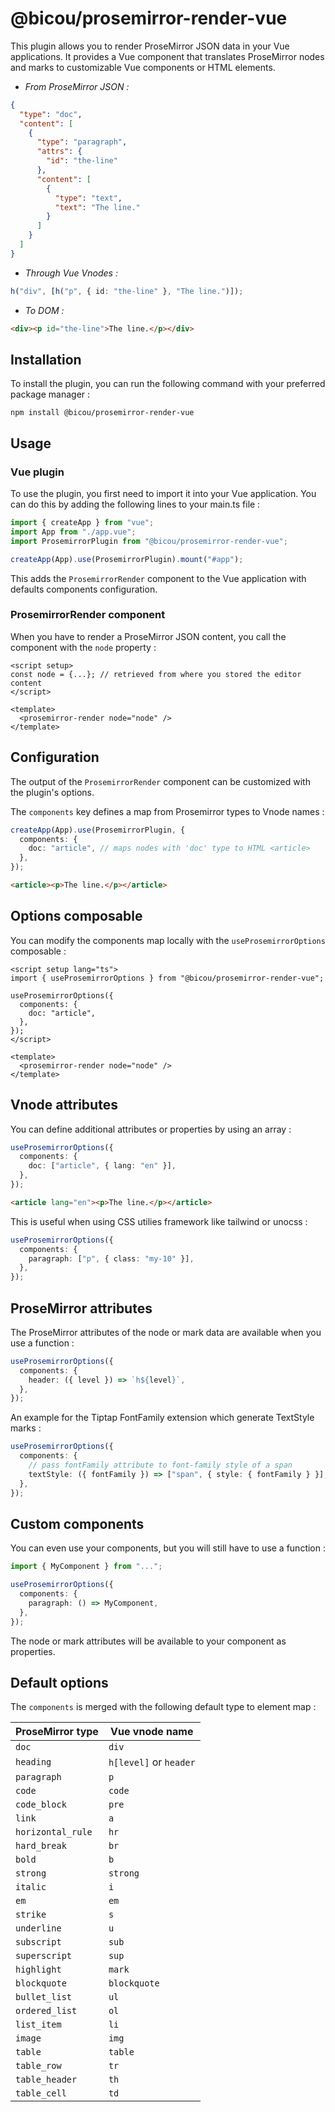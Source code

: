 # @bicou/prosemirror-render-vue

This plugin allows you to render ProseMirror JSON data in your Vue applications.
It provides a Vue component that translates ProseMirror nodes and marks to customizable Vue components or HTML elements.

- _From ProseMirror JSON :_

```json
{
  "type": "doc",
  "content": [
    {
      "type": "paragraph",
      "attrs": {
        "id": "the-line"
      },
      "content": [
        {
          "type": "text",
          "text": "The line."
        }
      ]
    }
  ]
}
```

- _Through Vue Vnodes :_

```ts
h("div", [h("p", { id: "the-line" }, "The line.")]);
```

- _To DOM :_

```html
<div><p id="the-line">The line.</p></div>
```

## Installation

To install the plugin, you can run the following command with your preferred package manager :

```shell
npm install @bicou/prosemirror-render-vue
```

## Usage

### Vue plugin

To use the plugin, you first need to import it into your Vue application.
You can do this by adding the following lines to your main.ts file :

```ts
import { createApp } from "vue";
import App from "./app.vue";
import ProsemirrorPlugin from "@bicou/prosemirror-render-vue";

createApp(App).use(ProsemirrorPlugin).mount("#app");
```

This adds the `ProsemirrorRender` component to the Vue application with defaults components configuration.

### ProsemirrorRender component

When you have to render a ProseMirror JSON content, you call the component with the `node` property :

```vue
<script setup>
const node = {...}; // retrieved from where you stored the editor content
</script>

<template>
  <prosemirror-render node="node" />
</template>
```

## Configuration

The output of the `ProsemirrorRender` component can be customized with the plugin's options.

The `components` key defines a map from Prosemirror types to Vnode names :

```ts
createApp(App).use(ProsemirrorPlugin, {
  components: {
    doc: "article", // maps nodes with 'doc' type to HTML <article> 
  },
});
```

```html
<article><p>The line.</p></article>
```

## Options composable

You can modify the components map locally with the `useProsemirrorOptions` composable :

```vue
<script setup lang="ts">
import { useProsemirrorOptions } from "@bicou/prosemirror-render-vue";

useProsemirrorOptions({
  components: {
    doc: "article",
  },
});
</script>

<template>
  <prosemirror-render node="node" />
</template>
```

## Vnode attributes

You can define additional attributes or properties by using an array :

```ts
useProsemirrorOptions({
  components: {
    doc: ["article", { lang: "en" }],
  },
});
```

```html
<article lang="en"><p>The line.</p></article>
```

This is useful when using CSS utilies framework like tailwind or unocss :

```ts
useProsemirrorOptions({
  components: {
    paragraph: ["p", { class: "my-10" }],
  },
});
```

## ProseMirror attributes

The ProseMirror attributes of the node or mark data are available when you use a function :

```ts
useProsemirrorOptions({
  components: {
    header: ({ level }) => `h${level}`,
  },
});
```

An example for the Tiptap FontFamily extension which generate TextStyle marks :

```ts
useProsemirrorOptions({
  components: {
    // pass fontFamily attribute to font-family style of a span
    textStyle: ({ fontFamily }) => ["span", { style: { fontFamily } }],
  },
});
```

## Custom components

You can even use your components, but you will still have to use a function :

```ts
import { MyComponent } from "...";

useProsemirrorOptions({
  components: {
    paragraph: () => MyComponent,
  },
});
```

The node or mark attributes will be available to your component as properties.

## Default options

The `components` is merged with the following default type to element map :

| ProseMirror type  | Vue vnode name         |
|-------------------|------------------------|
| `doc`             | `div`                  |
| `heading`         | `h[level]` or `header` |
| `paragraph`       | `p`                    |
| `code`            | `code`                 |
| `code_block`      | `pre`                  |
| `link`            | `a`                    |
| `horizontal_rule` | `hr`                   |
| `hard_break`      | `br`                   |
| `bold`            | `b`                    |
| `strong`          | `strong`               |
| `italic`          | `i`                    |
| `em`              | `em`                   |
| `strike`          | `s`                    |
| `underline`       | `u`                    |
| `subscript`       | `sub`                  |
| `superscript`     | `sup`                  |
| `highlight`       | `mark`                 |
| `blockquote`      | `blockquote`           |
| `bullet_list`     | `ul`                   |
| `ordered_list`    | `ol`                   |
| `list_item`       | `li`                   |
| `image`           | `img`                  |
| `table`           | `table`                |
| `table_row`       | `tr`                   |
| `table_header`    | `th`                   |
| `table_cell`      | `td`                   |
